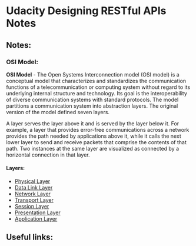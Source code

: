 # Udacity Designing RESTful APIs Notes


## Notes:

### OSI Model:
**OSI Model** - The Open Systems Interconnection model (OSI model) is a conceptual model that characterizes and standardizes the communication functions of a telecommunication or computing system without regard to its underlying internal structure and technology. Its goal is the interoperability of diverse communication systems with standard protocols. The model partitions a communication system into abstraction layers. The original version of the model defined seven layers.

A layer serves the layer above it and is served by the layer below it. For example, a layer that provides error-free communications across a network provides the path needed by applications above it, while it calls the next lower layer to send and receive packets that comprise the contents of that path. Two instances at the same layer are visualized as connected by a horizontal connection in that layer.

#### Layers:
- [Physical Layer](https://en.wikipedia.org/wiki/Physical_layer)
- [Data Link Layer](https://en.wikipedia.org/wiki/Data_link_layer)
- [Network Layer](https://en.wikipedia.org/wiki/Network_layer)
- [Transport Layer](https://en.wikipedia.org/wiki/Transport_layer)
- [Session Layer](https://en.wikipedia.org/wiki/Session_layer)
- [Presentation Layer](https://en.wikipedia.org/wiki/Presentation_layer)
- [Application Layer](https://en.wikipedia.org/wiki/Application_layer)

## Useful links:
